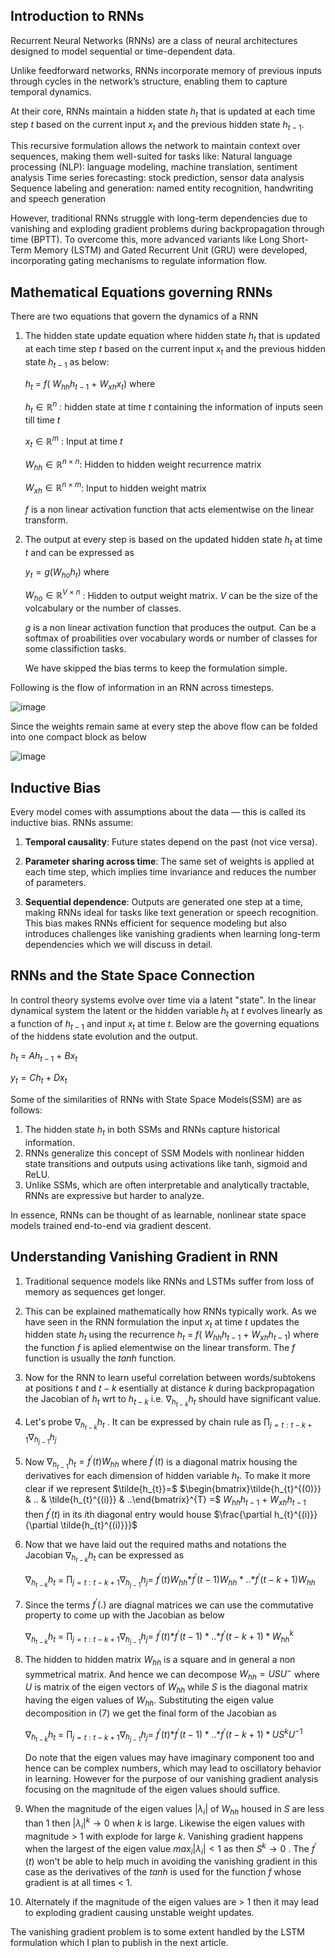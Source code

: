 ## Introduction to RNNs

Recurrent Neural Networks (RNNs) are a class of neural architectures designed to model sequential or time-dependent data. 

Unlike feedforward networks, RNNs incorporate memory of previous inputs through cycles in the network’s structure, enabling them to capture temporal dynamics.

At their core, RNNs maintain a hidden state $`h_t`$ that is updated at each time step $`t`$ based on the current input $`x_t`$ and the previous hidden state $`h_{t-1}`$. 

This recursive formulation allows the network to maintain context over sequences, making them well-suited for tasks like:
Natural language processing (NLP): language modeling, machine translation, sentiment analysis
Time series forecasting: stock prediction, sensor data analysis
Sequence labeling and generation: named entity recognition, handwriting and speech generation

However, traditional RNNs struggle with long-term dependencies due to vanishing and exploding gradient problems during backpropagation through time (BPTT). To overcome this, more advanced variants like Long Short-Term Memory (LSTM) and Gated Recurrent Unit (GRU) were developed, incorporating gating mechanisms to regulate information flow.



## Mathematical Equations governing RNNs
There are two equations that govern the dynamics of a RNN
1. The hidden state update equation where hidden state $`h_t`$ that is updated at each time step $`t`$ based on the current input $`x_t`$ and the previous hidden state $`h_{t-1}`$ as below:
   
   $`h_t`$ = $`f(`$ $`W_{hh}`$$`h_{t-1}`$  + $`W_{xh}`$$`x_{t})`$ where

   $`h_t \in \mathbb{R}^{n}`$ : hidden state at time $`t`$ containing the information of inputs seen till time $`t`$
   
   $`x_t \in \mathbb{R}^{m}`$ : Input at time $`t`$
   
   $`W_{hh} \in \mathbb{R}^{n \times n}`$: Hidden to hidden weight recurrence matrix

   $`W_{xh} \in \mathbb{R}^{n \times m}`$: Input to hidden  weight matrix

   $`f`$ is a non linear activation function that acts elementwise on the linear transform.

2. The output at every step is based on the updated hidden state $`h_t`$ at time $`t`$ and can be expressed as

   $`y_t = g(W_{ho}h_t)`$ where

   $`W_{ho} \in \mathbb{R}^{V \times n}`$ : Hidden to output weight matrix. $`V`$ can be the size of the volcabulary or the number of classes.

   $`g`$ is a non linear activation function that produces the output. Can be a softmax of proabilities over vocabulary words or number of classes for some classifiction tasks.

   We have skipped the bias terms to keep the formulation simple.

Following is the flow of information in an RNN across timesteps. 

![image](https://github.com/user-attachments/assets/0200331e-b026-483f-a3db-8c0dd657f835)

Since the weights remain same at every step the above flow can be folded into one compact block as below 

![image](https://github.com/user-attachments/assets/fbf972f8-e0bb-4594-928b-6adb7a65bfa1)




## Inductive Bias

Every model comes with assumptions about the data — this is called its inductive bias. RNNs assume:
1. $`\textbf{Temporal causality}`$: Future states depend on the past (not vice versa).

2. $`\textbf{Parameter sharing across time}`$: The same set of weights is applied at each time step, which implies time invariance and reduces the number of parameters.

3. $`\textbf{Sequential dependence}`$: Outputs are generated one step at a time, making RNNs ideal for tasks like text generation or speech recognition.
This bias makes RNNs efficient for sequence modeling but also introduces challenges like vanishing gradients when learning long-term dependencies which we will discuss in detail.

## RNNs and the State Space Connection
In control theory systems evolve over time via a latent "state". In the linear dynamical system the latent or the hidden variable $`h_t`$ at $`t`$ evolves linearly as a function of $`h_{t-1}`$ and input $`x_t`$ at time $`t`$. Below are the governing equations of the hiddens state evolution and the output.

$`h_t`$ = $`Ah_{t-1}`$  + $`Bx_{t}`$

$`y_t = Ch_{t} + Dx_t`$  

Some of the similarities of RNNs with State Space Models(SSM) are as follows:
1. The hidden state $`h_t`$  in both SSMs and RNNs capture historical information.
2. RNNs generalize this concept of SSM Models with nonlinear hidden state transitions and outputs using activations like tanh, sigmoid and ReLU.
3. Unlike SSMs, which are often interpretable and analytically tractable, RNNs are expressive but harder to analyze.

In essence, RNNs can be thought of as learnable, nonlinear state space models trained end-to-end via gradient descent.

## Understanding Vanishing Gradient in RNN

1. Traditional sequence models like RNNs and LSTMs suffer from loss of memory as sequences get longer.
2. This can be explained mathematically how RNNs typically work. As we have seen in the RNN formulation the input $`x_t`$ at time $`t`$ updates the hidden state $h_{t}$ using the  recurrence  $`h_t`$ = $`f(`$ $`W_{hh}`$$`h_{t-1}`$  + $`W_{xh}`$$`h_{t-1})`$ where the function $`f`$ is aplied elementwise on the linear transform. The $`f`$ function is usually the $`tanh`$ function.

3. Now for the RNN to learn useful correlation between words/subtokens at positions $`t`$ and $`t-k`$ esentially at distance $`k`$ during backpropagation the Jacobian of $`h_t`$ wrt to  $`h_{t-k}`$ i.e.  $`\nabla_{h_{t-k}} h_t`$ should have significant value.

4. Let's probe $`\nabla_{h_{t-k}} h_t`$ . It can be expressed by chain rule as   $`\prod_{j=t:t-k+1}\nabla_{h_{j-1}} h_j`$

5. Now $`\nabla_{h_{t-1}} h_t = f^{'}(t)W_{hh}`$ where $`f^{'}(t)`$ is a diagonal matrix housing the  derivatives for each dimension of hidden variable $`h_t`$. To make it more clear if we represent  $`\tilde{h_{t}}=`$ $`\begin{bmatrix}\tilde{h_{t}^{(0)}} & .. & \tilde{h_{t}^{(i)}} & ..\end{bmatrix}^{T} =`$   $`W_{hh}`$$`h_{t-1}`$  + $`W_{xh}`$$`h_{t-1}`$  then $`f^{'}(t)`$ in its $`i`$th diagonal entry would house $`\frac{\partial h_{t}^{(i)}}{\partial \tilde{h_{t}^{(i)}}}`$

6. Now that we have laid out the required maths and notations the  Jacobian $`\nabla_{h_{t-k}} h_t`$ can be expressed as
   
   $`\nabla_{h_{t-k}} h_t`$  = $`\prod_{j=t:t-k+1}\nabla_{h_{j-1}} h_j=`$ $`f^{'}(t)W_{hh}*`$$`f^{'}(t-1)W_{hh}*..*`$$`f^{'}(t-k+1)W_{hh}`$

7. Since the terms $`f^{'}(.)`$ are diagnal matrices we can use the commutative property to come up with the Jacobian as below

    $`\nabla_{h_{t-k}} h_t`$  = $`\prod_{j=t:t-k+1}\nabla_{h_{j-1}} h_j=`$ $`f^{'}(t)*`$$`f^{'}(t-1)*..*`$$`f^{'}(t-k+1)*W_{hh}^{k}`$

8. The hidden to hidden matrix $`W_{hh}`$ is a square and in general a non symmetrical matrix. And hence we can decompose
   $`W_{hh} = USU^{-}`$ where $`U`$ is matrix of the eigen vectors of $`W_{hh}`$ while $`S`$ is the diagonal matrix having the eigen values of $`W_{hh}`$. Substituting the eigen value decomposition in (7) we get the final form of the Jacobian as

   $`\nabla_{h_{t-k}} h_t`$  = $`\prod_{j=t:t-k+1}\nabla_{h_{j-1}} h_j=`$ $`f^{'}(t)*`$$`f^{'}(t-1)*..*`$$`f^{'}(t-k+1)*US^{k}U^{-1}`$

   Do note that the eigen values may have imaginary component too and hence can be complex numbers, which may lead to oscillatory behavior in learning. However for the purpose of our vanishing gradient analysis focusing on the magnitude of the eigen values should suffice.
   
10. When the magnitude of the eigen values $`|\lambda_{i}|`$ of $`W_{hh}`$ housed in $`S`$ are less than 1 then  $`|\lambda_{i}|^{k} \rightarrow 0 `$ when $`k`$ is large. Likewise the eigen values with magnitude > 1 with explode for large $`k`$. Vanishing gradient happens when the largest of the eigen value $`max_{i}|\lambda_{i}| < 1`$ as then $`S^{k} \rightarrow 0`$ . The $`f^{'}(t)`$ won't be able to help much in avoiding the vanishing gradient in this case as the derivatives of the $`tanh`$ is used for the function $`f`$  whose gradient is at all times < 1.

11. Alternately if the magnitude of the eigen values are > 1 then it may lead to exploding gradient causing unstable weight updates. 

The vanishing gradient problem is to some extent handled by the LSTM formulation which I plan to publish in the next article.   

